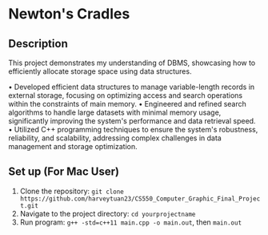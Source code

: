 # Newton's Cradles

## Description
This project demonstrates my understanding of DBMS, showcasing how to efficiently allocate storage space using data structures.

•	Developed efficient data structures to manage variable-length records in external storage, focusing on optimizing access and search operations within the constraints of main memory. 
•	Engineered and refined search algorithms to handle large datasets with minimal memory usage, significantly improving the system's performance and data retrieval speed. 
•	Utilized C++ programming techniques to ensure the system's robustness, reliability, and scalability, addressing complex challenges in data management and storage optimization.

## Set up (For Mac User)

1. Clone the repository: `git clone https://github.com/harveytuan23/CS550_Computer_Graphic_Final_Project.git`
2. Navigate to the project directory: `cd yourprojectname`
3. Run program: `g++ -std=c++11 main.cpp -o main.out`, then `main.out`
